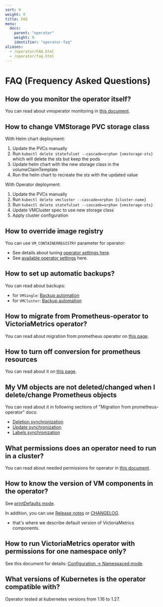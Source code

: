 ```yaml
---
sort: 9
weight: 9
title: FAQ
menu:
  docs:
    parent: "operator"
    weight: 9
    identifier: "operator-faq"
aliases:
  - /operator/FAQ.html
  - /operator/faq.html
---
```


# FAQ (Frequency Asked Questions)

## How do you monitor the operator itself?

You can read about vmoperator monitoring in [this document](./monitoring.md).

## How to change VMStorage PVC storage class

With Helm chart deployment:

1. Update the PVCs manually
1. Run `kubectl delete statefulset --cascade=orphan {vmstorage-sts}` which will delete the sts but keep the pods
1. Update helm chart with the new storage class in the volumeClaimTemplate
1. Run the helm chart to recreate the sts with the updated value

With Operator deployment:

1. Update the PVCs manually
1. Run `kubectl delete vmcluster --cascade=orphan {cluster-name}`
1. Run `kubectl delete statefulset --cascade=orphan {vmstorage-sts}`
1. Update VMCluster spec to use new storage class
1. Apply cluster configuration

## How to override image registry

You can use `VM_CONTAINERREGISTRY` parameter for operator:

- See details about tuning [operator settings here](./setup.md#settings).
- See [available operator settings](./vars.md) here.

## How to set up automatic backups?

You can read about backups:

- for `VMSingle`: [Backup automation](./resources/vmsingle.md#backup-automation)
- for `VMCluster`: [Backup automation](./resources/vmcluster.md#backup-automation)

## How to migrate from Prometheus-operator to VictoriaMetrics operator?

You can read about migration from prometheus operator on [this page](./migration.md).

## How to turn off conversion for prometheus resources

You can read about it on [this page](./migration.md#objects-convesion).

## My VM objects are not deleted/changed when I delete/change Prometheus objects

You can read about it in following sections of "Migration from prometheus-operator" docs:

- [Deletion synchronization](./migration.md#deletion-synchronization)
- [Update synchronization](./migration.md#update-synchronization)
- [Labels synchronization](./migration.md#labels-synchronization)

## What permissions does an operator need to run in a cluster?

You can read about needed permissions for operator in [this document](./security.md#roles).

## How to know the version of VM components in the operator?

See [printDefaults mode](./configuration.md).

In addition, you can use [Release notes](https://github.com/VictoriaMetrics/operator/releases) 
or [CHANGELOG](https://github.com/VictoriaMetrics/operator/blob/master/docs/CHANGELOG.md).
- that's where we describe default version of VictoriaMetrics components.

## How to run VictoriaMetrics operator with permissions for one namespace only?

See this document for details: [Configuration -> Namespaced mode](./configuration.md#namespaced-mode).

## What versions of Kubernetes is the operator compatible with?

Operator tested at kubernetes versions from 1.16 to 1.27.
